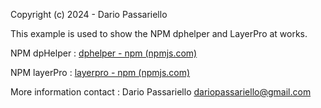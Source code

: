 Copyright (c) 2024 - Dario Passariello

This example is used to show the NPM dphelper and LayerPro at works.

NPM dpHelper : [dphelper - npm (npmjs.com)](https://www.npmjs.com/package/dphelper)

NPM layerPro : [layerpro - npm (npmjs.com)](https://www.npmjs.com/package/layerpro)

More information contact : Dario Passariello <dariopassariello@gmail.com>
